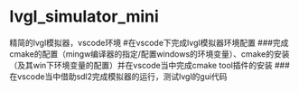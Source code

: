 # lvgl_simulator_mini
精简的lvgl模拟器，vscode环境
#在vscode下完成lvgl模拟器环境配置
###完成cmake的配置（mingw编译器的指定/配置windows的环境变量）、cmake的安装（及其win下环境变量的配置）并在vscode当中完成cmake tool插件的安装
###在vscode当中借助sdl2完成模拟器的运行，测试lvgl的gui代码
